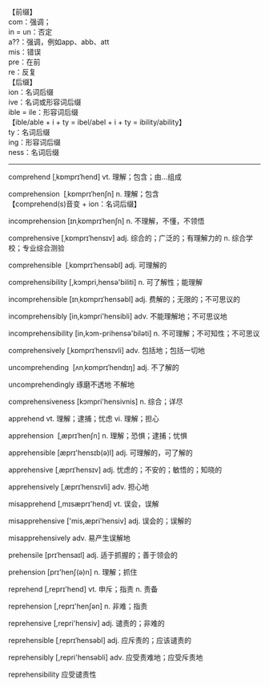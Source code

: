 【前缀】   
 com：强调；    
 in = un：否定      
 a??：强调，例如app、abb、att       
 mis：错误      
 pre：在前      
 re：反复   
【后缀】    
ion：名词后缀   
ive：名词或形容词后缀       
ible = ile：形容词后缀      
【ible/able + i + ty = ibel/abel + i + ty = ibility/ability】       
ty：名词后缀        
ing：形容词后缀     
ness：名词后缀
- - -
comprehend [ˌkɒmprɪˈhend] vt. 理解；包含；由…组成

comprehension  [ˌkɒmprɪˈhenʃn] n. 理解；包含        
【comprehend(s)音变 + ion：名词后缀】

incomprehension [ɪnˌkɒmprɪˈhenʃn] n. 不理解，不懂，不领悟

comprehensive [ˌkɒmprɪˈhensɪv] adj. 综合的；广泛的；有理解力的 n. 综合学校；专业综合测验

comprehensible  [ˌkɒmprɪˈhensəbl] adj. 可理解的

comprehensibility [,kɔmpri,hensə'biliti] n. 可了解性；能理解

incomprehensible [ɪnˌkɒmprɪˈhensəbl] adj. 费解的；无限的；不可思议的

incomprehensibly [in,kɔmpri'hensibli] adv. 不能理解地；不可思议地

incomprehensibility [in,kɔm-prihensə'biləti] n. 不可理解；不可知性；不可思议

comprehensively [ˌkɒmprɪˈhensɪvli] adv. 包括地；包括一切地

uncomprehending  [ʌnˌkɒmprɪˈhendɪŋ] adj. 不了解的

uncomprehendingly 琢磨不透地 不解地

comprehensiveness [kɔmpri'hensivnis] n. 综合；详尽


apprehend vt. 理解；逮捕；忧虑 vi. 理解；担心

apprehension  [ˌæprɪˈhenʃn] n. 理解；恐惧；逮捕；忧惧

apprehensible [æprɪ'hensɪb(ə)l] adj. 可理解的，可了解的

apprehensive [ˌæprɪˈhensɪv] adj. 忧虑的；不安的；敏悟的；知晓的

apprehensively [ˌæprɪˈhensɪvli] adv. 担心地

misapprehend [,mɪsæprɪ'hend] vt. 误会，误解

misapprehensive ['mis,æpri'hensiv] adj. 误会的；误解的

misapprehensively adv. 易产生误解地

prehensile [prɪˈhensaɪl] adj. 适于抓握的；善于领会的

prehension [prɪ'henʃ(ə)n] n. 理解；抓住

reprehend [,reprɪ'hend] vt. 申斥；指责 n. 责备

reprehension [,reprɪ'henʃən] n. 非难；指责

reprehensive [,repri'hensiv] adj. 谴责的；非难的

reprehensible [ˌreprɪˈhensəbl] adj. 应斥责的；应该谴责的

reprehensibly [,repri'hensəbli] adv. 应受责难地；应受斥责地

reprehensibility 应受谴责性

